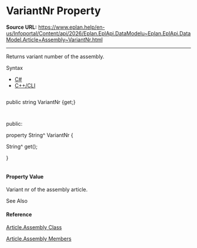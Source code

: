 # VariantNr Property

**Source URL:** https://www.eplan.help/en-us/Infoportal/Content/api/2026/Eplan.EplApi.DataModelu~Eplan.EplApi.DataModel.Article+Assembly~VariantNr.html

---

Returns variant number of the assembly.

Syntax

- [C#](#i-syntax-CS)
- [C++/CLI](#i-syntax-CPP2005)

```
```
public string VariantNr {get;}
```
```

```
```
public:
property String^ VariantNr {
   String^ get();
}
```
```

#### Property Value

Variant nr of the assembly article.



See Also

#### Reference

[Article.Assembly Class](Eplan.EplApi.DataModelu~Eplan.EplApi.DataModel.Article+Assembly.html)
  
[Article.Assembly Members](Eplan.EplApi.DataModelu~Eplan.EplApi.DataModel.Article+Assembly_members.html)